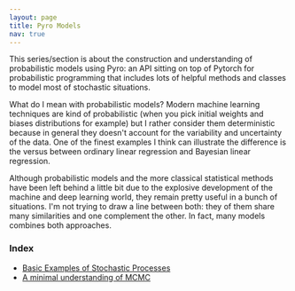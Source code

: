 ```yaml
---
layout: page
title: Pyro Models
nav: true
---
```

This series/section is about the construction and understanding of probabilistic models using Pyro: an API sitting on top of Pytorch for probabilistic programming that includes lots of helpful methods and classes to model most of stochastic situations. 

What do I mean with probabilistic models? Modern machine learning techniques are kind of probabilistic (when you pick initial weights and biases distributions for example) but I rather consider them deterministic because in general they doesn't account for the variability and uncertainty of the data. One of the finest examples I think can illustrate the difference is the versus between ordinary linear regression and Bayesian linear regression. 

Although probabilistic models and the more classical statistical methods have been left behind a little bit due to the explosive development of the machine and deep learning world, they remain pretty useful in a bunch of situations. I'm not trying to draw a line between both: they of them share many similarities and one complement the other. In fact, many models combines both approaches.  

### Index
* [Basic Examples of Stochastic Processes](pyro-models/basic-examples.html)
* [A minimal understanding of MCMC](pyro-models/mcmc_example.html)

